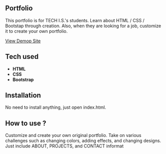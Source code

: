 ## Portfolio
This portfolio is for TECH I.S.'s students. Learn about HTML / CSS / Bootstap through creation. Also, when they are looking for a job, customize it to create your own portfolio.

[View Demop Site]()

## Tech used
- **HTML**
- **CSS**
- **Bootstrap**

## Installation

No need to install anything, just open index.html.

## How to use ?
Customize and create your own original portfolio. Take on various challenges such as changing colors, adding effects, and changing designs. Just include ABOUT, PROJECTS, and CONTACT informat
